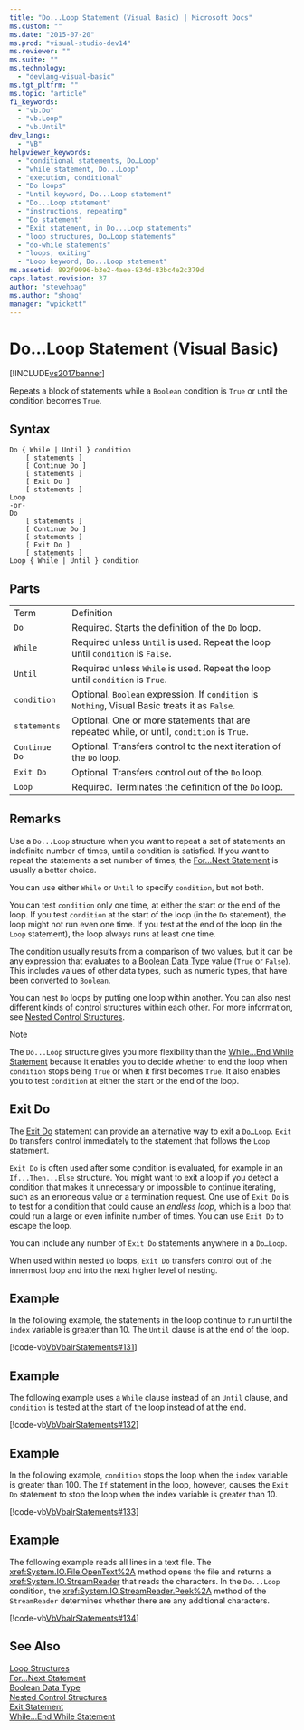 ```yaml
---
title: "Do...Loop Statement (Visual Basic) | Microsoft Docs"
ms.custom: ""
ms.date: "2015-07-20"
ms.prod: "visual-studio-dev14"
ms.reviewer: ""
ms.suite: ""
ms.technology: 
  - "devlang-visual-basic"
ms.tgt_pltfrm: ""
ms.topic: "article"
f1_keywords: 
  - "vb.Do"
  - "vb.Loop"
  - "vb.Until"
dev_langs: 
  - "VB"
helpviewer_keywords: 
  - "conditional statements, Do…Loop"
  - "while statement, Do...Loop"
  - "execution, conditional"
  - "Do loops"
  - "Until keyword, Do...Loop statement"
  - "Do...Loop statement"
  - "instructions, repeating"
  - "Do statement"
  - "Exit statement, in Do...Loop statements"
  - "loop structures, Do…Loop statements"
  - "do-while statements"
  - "loops, exiting"
  - "Loop keyword, Do...Loop statement"
ms.assetid: 892f9096-b3e2-4aee-834d-83bc4e2c379d
caps.latest.revision: 37
author: "stevehoag"
ms.author: "shoag"
manager: "wpickett"
---
```

# Do...Loop Statement (Visual Basic)
[!INCLUDE[vs2017banner](../../../includes/vs2017banner.md)]

Repeats a block of statements while a `Boolean` condition is `True` or until the condition becomes `True`.  
  
## Syntax  
  
```  
Do { While | Until } condition  
    [ statements ]  
    [ Continue Do ]  
    [ statements ]  
    [ Exit Do ]  
    [ statements ]  
Loop  
-or-  
Do  
    [ statements ]  
    [ Continue Do ]  
    [ statements ]  
    [ Exit Do ]  
    [ statements ]  
Loop { While | Until } condition  
```  
  
## Parts  
  
|||  
|-|-|  
|Term|Definition|  
|`Do`|Required. Starts the definition of the `Do` loop.|  
|`While`|Required unless `Until` is used. Repeat the loop until `condition` is `False`.|  
|`Until`|Required unless `While` is used. Repeat the loop until `condition` is `True`.|  
|`condition`|Optional. `Boolean` expression. If `condition` is `Nothing`, Visual Basic treats it as `False`.|  
|`statements`|Optional. One or more statements that are repeated while, or until, `condition` is `True`.|  
|`Continue Do`|Optional. Transfers control to the next iteration of the `Do` loop.|  
|`Exit Do`|Optional. Transfers control out of the `Do` loop.|  
|`Loop`|Required. Terminates the definition of the `Do` loop.|  
  
## Remarks  
 Use a `Do...Loop` structure when you want to repeat a set of statements an indefinite number of times, until a condition is satisfied. If you want to repeat the statements a set number of times, the [For...Next Statement](../../../visual-basic/language-reference/statements/for-next-statement.md) is usually a better choice.  
  
 You can use either `While` or `Until` to specify `condition`, but not both.  
  
 You can test `condition` only one time, at either the start or the end of the loop. If you test `condition` at the start of the loop (in the `Do` statement), the loop might not run even one time. If you test at the end of the loop (in the `Loop` statement), the loop always runs at least one time.  
  
 The condition usually results from a comparison of two values, but it can be any expression that evaluates to a [Boolean Data Type](../../../visual-basic/language-reference/data-types/boolean-data-type.md) value (`True` or `False`). This includes values of other data types, such as numeric types, that have been converted to `Boolean`.  
  
 You can nest `Do` loops by putting one loop within another. You can also nest different kinds of control structures within each other. For more information, see [Nested Control Structures](../../../visual-basic/programming-guide/language-features/control-flow/nested-control-structures.md).  
  
> [!NOTE]
>  The `Do...Loop` structure gives you more flexibility than the [While...End While Statement](../../../visual-basic/language-reference/statements/while-end-while-statement.md) because it enables you to decide whether to end the loop when `condition` stops being `True` or when it first becomes `True`. It also enables you to test `condition` at either the start or the end of the loop.  
  
## Exit Do  
 The [Exit Do](../../../visual-basic/language-reference/statements/exit-statement.md) statement can provide an alternative way to exit a `Do…Loop`. `Exit Do` transfers control immediately to the statement that follows the `Loop` statement.  
  
 `Exit Do` is often used after some condition is evaluated, for example in an `If...Then...Else` structure. You might want to exit a loop if you detect a condition that makes it unnecessary or impossible to continue iterating, such as an erroneous value or a termination request. One use of `Exit Do` is to test for a condition that could cause an *endless loop*, which is a loop that could run a large or even infinite number of times. You can use `Exit Do` to escape the loop.  
  
 You can include any number of `Exit Do` statements anywhere in a `Do…Loop`.  
  
 When used within nested `Do` loops, `Exit Do` transfers control out of the innermost loop and into the next higher level of nesting.  
  
## Example  
 In the following example, the statements in the loop continue to run until the `index` variable is greater than 10. The `Until` clause is at the end of the loop.  
  
 [!code-vb[VbVbalrStatements#131](../../../visual-basic/language-reference/error-messages/codesnippet/visualbasic/do-loop-statement_1.vb)]  
  
## Example  
 The following example uses a `While` clause instead of an `Until` clause, and `condition` is tested at the start of the loop instead of at the end.  
  
 [!code-vb[VbVbalrStatements#132](../../../visual-basic/language-reference/error-messages/codesnippet/visualbasic/do-loop-statement_2.vb)]  
  
## Example  
 In the following example, `condition` stops the loop when the `index` variable is greater than 100. The `If` statement in the loop, however, causes the `Exit Do` statement to stop the loop when the index variable is greater than 10.  
  
 [!code-vb[VbVbalrStatements#133](../../../visual-basic/language-reference/error-messages/codesnippet/visualbasic/do-loop-statement_3.vb)]  
  
## Example  
 The following example reads all lines in a text file. The <xref:System.IO.File.OpenText%2A> method opens the file and returns a <xref:System.IO.StreamReader> that reads the characters. In the `Do...Loop` condition, the <xref:System.IO.StreamReader.Peek%2A> method of the `StreamReader` determines whether there are any additional characters.  
  
 [!code-vb[VbVbalrStatements#134](../../../visual-basic/language-reference/error-messages/codesnippet/visualbasic/do-loop-statement_4.vb)]  
  
## See Also  
 [Loop Structures](../../../visual-basic/programming-guide/language-features/control-flow/loop-structures.md)   
 [For...Next Statement](../../../visual-basic/language-reference/statements/for-next-statement.md)   
 [Boolean Data Type](../../../visual-basic/language-reference/data-types/boolean-data-type.md)   
 [Nested Control Structures](../../../visual-basic/programming-guide/language-features/control-flow/nested-control-structures.md)   
 [Exit Statement](../../../visual-basic/language-reference/statements/exit-statement.md)   
 [While...End While Statement](../../../visual-basic/language-reference/statements/while-end-while-statement.md)
